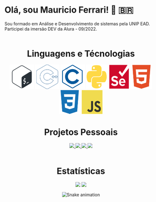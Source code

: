 <h1>Olá, sou Mauricio Ferrari! 👋 🇧🇷</h1>

Sou formado em Análise e Desenvolvimento de sistemas pela UNIP EAD.<br/>
Participei da imersão DEV da Alura - 09/2022.<br/><br/>

<div align="center">
  <h1>Linguagens e Técnologias</h1>
  <img src="https://github.com/devicons/devicon/blob/master/icons/bash/bash-plain.svg" height="80" width="80"/>
  <img src="https://github.com/devicons/devicon/blob/master/icons/cplusplus/cplusplus-line.svg" height="80" width="80"/>
  <img src="https://github.com/devicons/devicon/blob/master/icons/c/c-line.svg" height="80" width="80"/>
  <img src="https://github.com/devicons/devicon/blob/master/icons/python/python-plain.svg" height="80" width="70"/>
  <img src="https://github.com/devicons/devicon/blob/master/icons/selenium/selenium-original.svg" height="80" width="70"/>
  <img src="https://github.com/devicons/devicon/blob/master/icons/html5/html5-plain.svg" height="80" width="70"/>
  <img src="https://github.com/devicons/devicon/blob/master/icons/css3/css3-plain.svg" height="80" width="70"/>
  <img src="https://github.com/devicons/devicon/blob/master/icons/javascript/javascript-original.svg" height="80" width="70"/>
</div>

<div align="center">
  <h1> Projetos Pessoais</h1>
<!--   <a href="https://github.com/mxnt10/OMPlayer">
    <img height="145em" src="https://github-readme-stats.vercel.app/api/pin/?username=mxnt10&repo=OMPlayer&theme=tokyonight">
  </a> -->
  <a href="https://github.com/mxnt10/CloudDownYad">
    <img height="145em" src="https://github-readme-stats.vercel.app/api/pin/?username=mxnt10&repo=CloudDownYad&theme=tokyonight&=">
  </a>
  <a href="https://github.com/mxnt10/ckdeps">
    <img height="145em" src="https://github-readme-stats.vercel.app/api/pin/?username=mxnt10&repo=ckdeps&theme=tokyonight">
  </a>
  <a href="https://github.com/mxnt10/FrequencyCPU">
    <img height="145em" src="https://github-readme-stats.vercel.app/api/pin/?username=mxnt10&repo=FrequencyCPU&theme=tokyonight">
  </a>
  <a href="https://github.com/mxnt10/install-packages-slackware">
    <img height="145em" src="https://github-readme-stats.vercel.app/api/pin/?username=mxnt10&repo=install-packages-slackware&theme=tokyonight">
  </a>
<!--   <a href="https://github.com/mxnt10/wine-slackware-depends">
    <img height="145em" src="https://github-readme-stats.vercel.app/api/pin/?username=mxnt10&repo=wine-slackware-depends&theme=tokyonight">
  </a> -->
  
</div><br/>

<h1 align="center"> Estatísticas</h1>

<div align="center">
  <img height="191em" src="https://github-readme-stats.vercel.app/api?username=mxnt10&show_icons=true&theme=tokyonight&include_all_commits=true">
  <img height="191em" src="https://github-readme-stats.vercel.app/api/top-langs/?username=mxnt10&layout=compact&langs_count=8&theme=tokyonight"/>

<br/>

![Snake animation](https://github.com/mxnt10/mxnt10/blob/output/github-contribution-grid-snake.svg)

</div>
 
